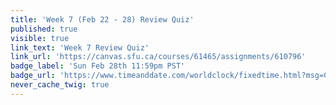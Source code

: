 ```yaml
---
title: 'Week 7 (Feb 22 - 28) Review Quiz'
published: true
visible: true
link_text: 'Week 7 Review Quiz'
link_url: 'https://canvas.sfu.ca/courses/61465/assignments/610796'
badge_label: 'Sun Feb 28th 11:59pm PST'
badge_url: 'https://www.timeanddate.com/worldclock/fixedtime.html?msg=CMPT-363+Week+7+Review+Quiz+Due+Date&iso=20210228T235900'
never_cache_twig: true
---
```

